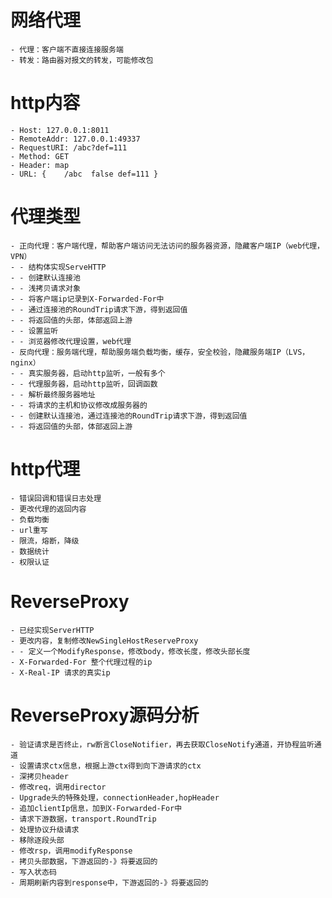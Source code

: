 # 网络代理
    - 代理：客户端不直接连接服务端
    - 转发：路由器对报文的转发，可能修改包
    
# http内容
    - Host: 127.0.0.1:8011
    - RemoteAddr: 127.0.0.1:49337
    - RequestURI: /abc?def=111
    - Method: GET
    - Header: map
    - URL: {    /abc  false def=111 }
    
# 代理类型
    - 正向代理：客户端代理，帮助客户端访问无法访问的服务器资源，隐藏客户端IP（web代理，VPN）
    - - 结构体实现ServeHTTP
    - - 创建默认连接池
    - - 浅拷贝请求对象
    - - 将客户端ip记录到X-Forwarded-For中
    - - 通过连接池的RoundTrip请求下游，得到返回值
    - - 将返回值的头部，体部返回上游
    - - 设置监听
    - - 浏览器修改代理设置，web代理
    - 反向代理：服务端代理，帮助服务端负载均衡，缓存，安全校验，隐藏服务端IP（LVS，nginx）
    - - 真实服务器，启动http监听，一般有多个
    - - 代理服务器，启动http监听，回调函数
    - - 解析最终服务器地址
    - - 将请求的主机和协议修改成服务器的
    - - 创建默认连接池，通过连接池的RoundTrip请求下游，得到返回值
    - - 将返回值的头部，体部返回上游

# http代理
    - 错误回调和错误日志处理
    - 更改代理的返回内容
    - 负载均衡
    - url重写
    - 限流，熔断，降级
    - 数据统计
    - 权限认证

# ReverseProxy
    - 已经实现ServerHTTP
    - 更改内容，复制修改NewSingleHostReserveProxy
    - - 定义一个ModifyResponse，修改body，修改长度，修改头部长度
    - X-Forwarded-For 整个代理过程的ip
    - X-Real-IP 请求的真实ip 

# ReverseProxy源码分析
    - 验证请求是否终止，rw断言CloseNotifier，再去获取CloseNotify通道，开协程监听通道
    - 设置请求ctx信息，根据上游ctx得到向下游请求的ctx
    - 深拷贝header
    - 修改req，调用director
    - Upgrade头的特殊处理，connectionHeader,hopHeader
    - 追加clientIp信息，加到X-Forwarded-For中
    - 请求下游数据，transport.RoundTrip
    - 处理协议升级请求
    - 移除逐段头部
    - 修改rsp，调用modifyResponse
    - 拷贝头部数据，下游返回的-》将要返回的
    - 写入状态码
    - 周期刷新内容到response中，下游返回的-》将要返回的